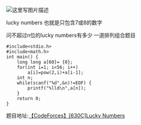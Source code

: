 ![这里写图片描述](http://img.blog.csdn.net/20160318072913573)

lucky numbers
也就是只包含7或8的数字

问不超过n位的lucky numbers有多少
一道排列组合题目

```
#include<stdio.h>
#include<math.h>
int main() {
	long long a[60]= {0};
	for(int i=1; i<56; i++)
		a[i]=pow(2,i)+a[i-1];
	int n;
	while(scanf("%d",&n)!=EOF) {
		printf("%lld\n",a[n]);
	}
	return 0;
}

```


题目地址:[【CodeForces】\[630C\]Lucky Numbers](http://codeforces.com/problemset/problem/630/C)